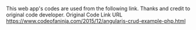 This web app's codes are used from the following link.
Thanks and credit to original code developer.
Original Code Link URL https://www.codeofaninja.com/2015/12/angularjs-crud-example-php.html
